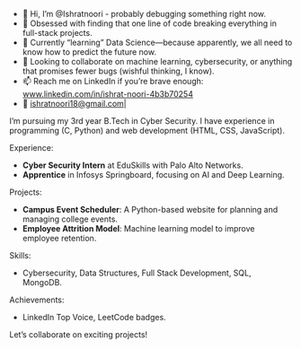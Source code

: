 - 👋 Hi, I’m @Ishratnoori - probably debugging something right now.
- 👀 Obsessed with finding that one line of code breaking everything in full-stack projects.
- 🌱 Currently “learning” Data Science—because apparently, we all need to know how to predict the future now.
- 💞️ Looking to collaborate on machine learning, cybersecurity, or anything that promises fewer bugs (wishful thinking, I know).
- 📫 Reach me on LinkedIn if you’re brave enough:  www.linkedin.com/in/ishrat-noori-4b3b70254
- 📧 ishratnoori18@gmail.com|

I’m pursuing my 3rd year B.Tech in Cyber Security. I have experience in programming (C, Python) and web development (HTML, CSS, JavaScript).

Experience:
- **Cyber Security Intern** at EduSkills with Palo Alto Networks.
- **Apprentice** in Infosys Springboard, focusing on AI and Deep Learning.

Projects:
- **Campus Event Scheduler**: A Python-based website for planning and managing college events.
- **Employee Attrition Model**: Machine learning model to improve employee retention.

Skills:
- Cybersecurity, Data Structures, Full Stack Development, SQL, MongoDB.

Achievements:
- LinkedIn Top Voice, LeetCode badges.

Let’s collaborate on exciting projects!
